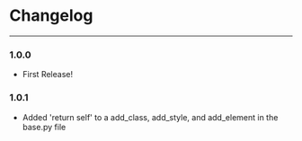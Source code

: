 # Changelog

---
### 1.0.0
- First Release!

### 1.0.1
- Added 'return self' to a add_class, add_style, and add_element in the base.py file

